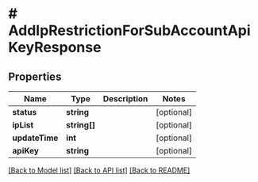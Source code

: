 # # AddIpRestrictionForSubAccountApiKeyResponse

## Properties

Name | Type | Description | Notes
------------ | ------------- | ------------- | -------------
**status** | **string** |  | [optional]
**ipList** | **string[]** |  | [optional]
**updateTime** | **int** |  | [optional]
**apiKey** | **string** |  | [optional]

[[Back to Model list]](../../README.md#models) [[Back to API list]](../../README.md#endpoints) [[Back to README]](../../README.md)
